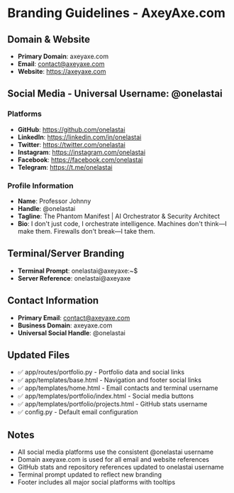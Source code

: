 # Branding Guidelines - AxeyAxe.com

## Domain & Website
- **Primary Domain**: axeyaxe.com
- **Email**: contact@axeyaxe.com
- **Website**: https://axeyaxe.com

## Social Media - Universal Username: @onelastai

### Platforms
- **GitHub**: https://github.com/onelastai
- **LinkedIn**: https://linkedin.com/in/onelastai  
- **Twitter**: https://twitter.com/onelastai
- **Instagram**: https://instagram.com/onelastai
- **Facebook**: https://facebook.com/onelastai
- **Telegram**: https://t.me/onelastai

### Profile Information
- **Name**: Professor Johnny
- **Handle**: @onelastai
- **Tagline**: The Phantom Manifest | AI Orchestrator & Security Architect
- **Bio**: I don't just code, I orchestrate intelligence. Machines don't think—I make them. Firewalls don't break—I take them.

## Terminal/Server Branding
- **Terminal Prompt**: onelastai@axeyaxe:~$
- **Server Reference**: onelastai@axeyaxe

## Contact Information
- **Primary Email**: contact@axeyaxe.com
- **Business Domain**: axeyaxe.com
- **Universal Social Handle**: @onelastai

## Updated Files
- ✅ app/routes/portfolio.py - Portfolio data and social links
- ✅ app/templates/base.html - Navigation and footer social links
- ✅ app/templates/home.html - Email contacts and terminal username
- ✅ app/templates/portfolio/index.html - Social media buttons
- ✅ app/templates/portfolio/projects.html - GitHub stats username
- ✅ config.py - Default email configuration

## Notes
- All social media platforms use the consistent @onelastai username
- Domain axeyaxe.com is used for all email and website references
- GitHub stats and repository references updated to onelastai username
- Terminal prompt updated to reflect new branding
- Footer includes all major social platforms with tooltips